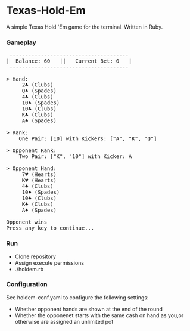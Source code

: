 Texas-Hold-Em
=============

A simple Texas Hold 'Em game for the terminal. Written in Ruby.

### Gameplay
<pre>
 --------------------------------------
|  Balance: 60   ||   Current Bet: 0   |
 --------------------------------------

> Hand:
	 2♣ (Clubs)
	 Q♠ (Spades)
	 4♣ (Clubs)
	 10♠ (Spades)
	 10♣ (Clubs)
	 K♣ (Clubs)
	 A♠ (Spades)

> Rank: 
	One Pair: [10] with Kickers: ["A", "K", "Q"] 

> Opponent Rank: 
	Two Pair: ["K", "10"] with Kicker: A 

> Opponent Hand:
	 7♥ (Hearts)
	 K♥ (Hearts)
	 4♣ (Clubs)
	 10♠ (Spades)
	 10♣ (Clubs)
	 K♣ (Clubs)
	 A♠ (Spades)

Opponent wins
Press any key to continue...
</pre>


### Run

- Clone repository
- Assign execute permissions
- ./holdem.rb

### Configuration

See holdem-conf.yaml to configure the following settings:

- Whether opponent hands are shown at the end of the round
- Whether the opponenet starts with the same cash on hand as you,or otherwise are assigned an unlimited pot
